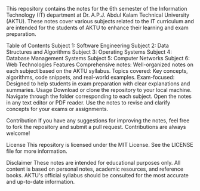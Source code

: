 This repository contains the notes for the 6th semester of the Information Technology (IT) department at Dr. A.P.J. Abdul Kalam Technical University (AKTU). These notes cover various subjects related to the IT curriculum and are intended for the students of AKTU to enhance their learning and exam preparation.

Table of Contents
Subject 1: Software Engineering
Subject 2: Data Structures and Algorithms
Subject 3: Operating Systems
Subject 4: Database Management Systems
Subject 5: Computer Networks
Subject 6: Web Technologies
Features
Comprehensive notes: Well-organized notes on each subject based on the AKTU syllabus.
Topics covered: Key concepts, algorithms, code snippets, and real-world examples.
Exam-focused: Designed to help students in exam preparation with clear explanations and summaries.
Usage
Download or clone the repository to your local machine.
Navigate through the folder corresponding to each subject.
Open the notes in any text editor or PDF reader.
Use the notes to revise and clarify concepts for your exams or assignments.

Contribution
If you have any suggestions for improving the notes, feel free to fork the repository and submit a pull request. Contributions are always welcome!

License
This repository is licensed under the MIT License. See the LICENSE file for more information.

Disclaimer
These notes are intended for educational purposes only. All content is based on personal notes, academic resources, and reference books. AKTU's official syllabus should be consulted for the most accurate and up-to-date information.


